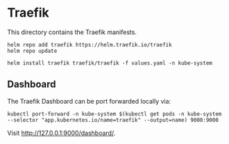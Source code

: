 # Traefik
This directory contains the Traefik manifests.

```
helm repo add traefik https://helm.traefik.io/traefik
helm repo update

helm install traefik traefik/traefik -f values.yaml -n kube-system
```

## Dashboard
The Traefik Dashboard can be port forwarded locally via:
```
kubectl port-forward -n kube-system $(kubectl get pods -n kube-system --selector "app.kubernetes.io/name=traefik" --output=name) 9000:9000
```
Visit http://127.0.0.1:9000/dashboard/.
